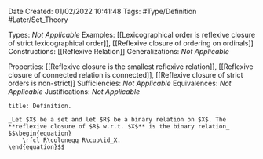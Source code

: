 <div class="topSpace"></div>

Date Created: 01/02/2022 10:41:48
Tags: #Type/Definition #Later/Set_Theory

Types: _Not Applicable_
Examples: [[Lexicographical order is reflexive closure of strict lexicographical order]], [[Reflexive closure of ordering on ordinals]]
Constructions: [[Reflexive Relation]]
Generalizations: _Not Applicable_

Properties: [[Reflexive closure is the smallest reflexive relation]], [[Reflexive closure of connected relation is connected]], [[Reflexive closure of strict orders is non-strict]]
Sufficiencies: _Not Applicable_
Equivalences: _Not Applicable_
Justifications: _Not Applicable_

``` ad-Definition
title: Definition.

_Let $X$ be a set and let $R$ be a binary relation on $X$. The **reflexive closure of $R$ w.r.t. $X$** is the binary relation_
$$\begin{equation}
    \rfcl R\coloneqq R\cup\id_X.
\end{equation}$$

```
